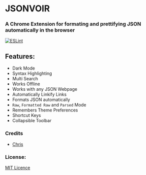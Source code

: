 
<!-- ![JSONVoir](https://github.com/chrispeterjeyaraj/jsonvoir/blob/main/images/banners/promo.png?raw=true) -->

# JSONVOIR

### A Chrome Extension for formating and prettifying JSON automatically in the browser

[![ESLint](https://github.com/chrispeterjeyaraj/jsonvoir/actions/workflows/eslint.yml/badge.svg)](https://github.com/chrispeterjeyaraj/jsonvoir/actions/workflows/eslint.yml)

## Features:
* Dark Mode
* Syntax Highlighting
* Multi Search
* Works Offline
* Works with any JSON Webpage
* Automatically Linkify Links
* Formats JSON automatically
* `Raw`, `Formatted Raw` and `Parsed` Mode
* Remembers Theme Preferences
* Shortcut Keys
* Collapsible Toolbar


<!-- ## Installation

**Method 1** - Install jsonvoir from [Chrome Web Store](https://chrome.google.com/webstore/detail/json-formatter/gpmodmeblccallcadopbcoeoejepgpnb)

**Method 2** - Install It locally
* clone/download this repo,
* open Chrome and go to chrome://chrome/extensions/,
* enable "Developer mode",
* click "Load unpacked extension",
* select the extension folder in this repo. -->

### Credits

* [Chris](https://github.com/chrispeterjeyaraj)

### License:

[MIT Licence](LICENSE)

